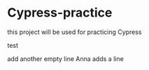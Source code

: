 # Cypress-practice  
  


  this project will be used for practicing Cypress 

  test

  add another empty line 
  Anna adds a line
